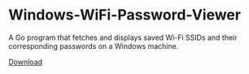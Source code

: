 # Windows-WiFi-Password-Viewer
A Go program that fetches and displays saved Wi-Fi SSIDs and their corresponding passwords on a Windows machine.

[Download](https://github.com/javelinsoft/Windows-WiFi-Password-Viewer/releases/download/v1.0/Windows-WiFi-Password-Viewer.exe)
